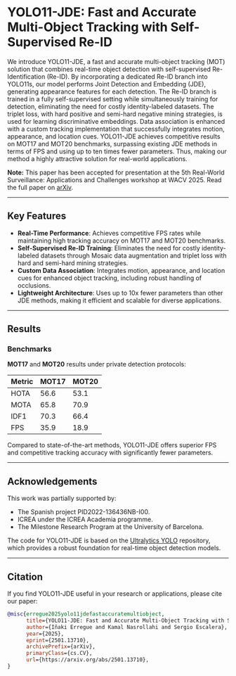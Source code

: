 # YOLO11-JDE: Fast and Accurate Multi-Object Tracking with Self-Supervised Re-ID

We introduce YOLO11-JDE, a fast and accurate multi-object tracking (MOT) solution that combines real-time object detection with self-supervised Re-Identification (Re-ID). By incorporating a dedicated Re-ID branch into YOLO11s, our model performs Joint Detection and Embedding (JDE), generating appearance features for each detection. The Re-ID branch is trained in a fully self-supervised setting while simultaneously training for detection, eliminating the need for costly identity-labeled datasets. The triplet loss, with hard positive and semi-hard negative mining strategies, is used for learning discriminative embeddings. Data association is enhanced with a custom tracking implementation that successfully integrates motion, appearance, and location cues. YOLO11-JDE achieves competitive results on MOT17 and MOT20 benchmarks, surpassing existing JDE methods in terms of FPS and using up to ten times fewer parameters. Thus, making our method a highly attractive solution for real-world applications.

**Note:** This paper has been accepted for presentation at the 5th Real-World Surveillance: Applications and Challenges workshop at WACV 2025. Read the full paper on [arXiv](https://arxiv.org/abs/2501.13710v1).

---

## Key Features

- **Real-Time Performance**: Achieves competitive FPS rates while maintaining high tracking accuracy on MOT17 and MOT20 benchmarks.
- **Self-Supervised Re-ID Training**: Eliminates the need for costly identity-labeled datasets through Mosaic data augmentation and triplet loss with hard and semi-hard mining strategies.
- **Custom Data Association**: Integrates motion, appearance, and location cues for enhanced object tracking, including robust handling of occlusions.
- **Lightweight Architecture**: Uses up to 10x fewer parameters than other JDE methods, making it efficient and scalable for diverse applications.

---

## Results

### Benchmarks
**MOT17** and **MOT20** results under private detection protocols:

| Metric   | MOT17 | MOT20 |
|----------|-------|-------|
| HOTA     | 56.6  | 53.1  |
| MOTA     | 65.8  | 70.9  |
| IDF1     | 70.3  | 66.4  |
| FPS      | 35.9  | 18.9  |

Compared to state-of-the-art methods, YOLO11-JDE offers superior FPS and competitive tracking accuracy with significantly fewer parameters.

---

## Acknowledgements

This work was partially supported by:
- The Spanish project PID2022-136436NB-I00.
- ICREA under the ICREA Academia programme.
- The Milestone Research Program at the University of Barcelona.

The code for YOLO11-JDE is based on the [Ultralytics YOLO](https://github.com/ultralytics/ultralytics) repository, which provides a robust foundation for real-time object detection models.


---

## Citation

If you find YOLO11-JDE useful in your research or applications, please cite our paper:

```bibtex
@misc{erregue2025yolo11jdefastaccuratemultiobject,
      title={YOLO11-JDE: Fast and Accurate Multi-Object Tracking with Self-Supervised Re-ID}, 
      author={Iñaki Erregue and Kamal Nasrollahi and Sergio Escalera},
      year={2025},
      eprint={2501.13710},
      archivePrefix={arXiv},
      primaryClass={cs.CV},
      url={https://arxiv.org/abs/2501.13710}, 
}
```